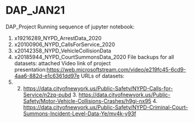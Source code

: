 # DAP_JAN21
DAP_Project
Running sequence of jupyter notebook:
1. x19216289_NYPD_ArrestData_2020
2. x20100906_NYPD_CallsForService_2020
3. x20142358_NYPD_VehicleCollisionData
4. x20185944_NYPD_CourtSummonsData_2020
File backups for all datasets:
attached
Video link of project presentation:https://web.microsoftstream.com/video/e219fc45-6cd9-4aa6-882d-e1c6361dd97e
URLs of datasets:
1. 2. https://data.cityofnewyork.us/Public-Safety/NYPD-Calls-for-Service/n2zq-pubd 3. https://data.cityofnewyork.us/Public-Safety/Motor-Vehicle-Collisions-Crashes/h9gi-nx95 4. https://data.cityofnewyork.us/Public-Safety/NYPD-Criminal-Court-Summons-Incident-Level-Data-Ye/mv4k-y93f

